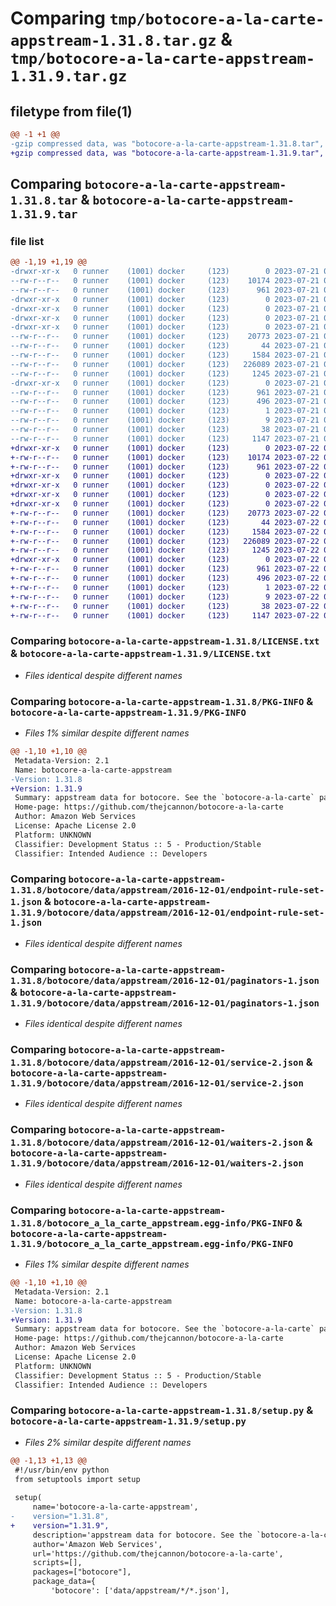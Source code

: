 # Comparing `tmp/botocore-a-la-carte-appstream-1.31.8.tar.gz` & `tmp/botocore-a-la-carte-appstream-1.31.9.tar.gz`

## filetype from file(1)

```diff
@@ -1 +1 @@
-gzip compressed data, was "botocore-a-la-carte-appstream-1.31.8.tar", last modified: Fri Jul 21 01:21:16 2023, max compression
+gzip compressed data, was "botocore-a-la-carte-appstream-1.31.9.tar", last modified: Sat Jul 22 01:20:19 2023, max compression
```

## Comparing `botocore-a-la-carte-appstream-1.31.8.tar` & `botocore-a-la-carte-appstream-1.31.9.tar`

### file list

```diff
@@ -1,19 +1,19 @@
-drwxr-xr-x   0 runner    (1001) docker     (123)        0 2023-07-21 01:21:16.366829 botocore-a-la-carte-appstream-1.31.8/
--rw-r--r--   0 runner    (1001) docker     (123)    10174 2023-07-21 01:21:16.000000 botocore-a-la-carte-appstream-1.31.8/LICENSE.txt
--rw-r--r--   0 runner    (1001) docker     (123)      961 2023-07-21 01:21:16.366829 botocore-a-la-carte-appstream-1.31.8/PKG-INFO
-drwxr-xr-x   0 runner    (1001) docker     (123)        0 2023-07-21 01:21:16.366829 botocore-a-la-carte-appstream-1.31.8/botocore/
-drwxr-xr-x   0 runner    (1001) docker     (123)        0 2023-07-21 01:21:16.366829 botocore-a-la-carte-appstream-1.31.8/botocore/data/
-drwxr-xr-x   0 runner    (1001) docker     (123)        0 2023-07-21 01:21:16.366829 botocore-a-la-carte-appstream-1.31.8/botocore/data/appstream/
-drwxr-xr-x   0 runner    (1001) docker     (123)        0 2023-07-21 01:21:16.366829 botocore-a-la-carte-appstream-1.31.8/botocore/data/appstream/2016-12-01/
--rw-r--r--   0 runner    (1001) docker     (123)    20773 2023-07-21 01:21:06.000000 botocore-a-la-carte-appstream-1.31.8/botocore/data/appstream/2016-12-01/endpoint-rule-set-1.json
--rw-r--r--   0 runner    (1001) docker     (123)       44 2023-07-21 01:21:06.000000 botocore-a-la-carte-appstream-1.31.8/botocore/data/appstream/2016-12-01/examples-1.json
--rw-r--r--   0 runner    (1001) docker     (123)     1584 2023-07-21 01:21:06.000000 botocore-a-la-carte-appstream-1.31.8/botocore/data/appstream/2016-12-01/paginators-1.json
--rw-r--r--   0 runner    (1001) docker     (123)   226089 2023-07-21 01:21:06.000000 botocore-a-la-carte-appstream-1.31.8/botocore/data/appstream/2016-12-01/service-2.json
--rw-r--r--   0 runner    (1001) docker     (123)     1245 2023-07-21 01:21:06.000000 botocore-a-la-carte-appstream-1.31.8/botocore/data/appstream/2016-12-01/waiters-2.json
-drwxr-xr-x   0 runner    (1001) docker     (123)        0 2023-07-21 01:21:16.366829 botocore-a-la-carte-appstream-1.31.8/botocore_a_la_carte_appstream.egg-info/
--rw-r--r--   0 runner    (1001) docker     (123)      961 2023-07-21 01:21:16.000000 botocore-a-la-carte-appstream-1.31.8/botocore_a_la_carte_appstream.egg-info/PKG-INFO
--rw-r--r--   0 runner    (1001) docker     (123)      496 2023-07-21 01:21:16.000000 botocore-a-la-carte-appstream-1.31.8/botocore_a_la_carte_appstream.egg-info/SOURCES.txt
--rw-r--r--   0 runner    (1001) docker     (123)        1 2023-07-21 01:21:16.000000 botocore-a-la-carte-appstream-1.31.8/botocore_a_la_carte_appstream.egg-info/dependency_links.txt
--rw-r--r--   0 runner    (1001) docker     (123)        9 2023-07-21 01:21:16.000000 botocore-a-la-carte-appstream-1.31.8/botocore_a_la_carte_appstream.egg-info/top_level.txt
--rw-r--r--   0 runner    (1001) docker     (123)       38 2023-07-21 01:21:16.366829 botocore-a-la-carte-appstream-1.31.8/setup.cfg
--rw-r--r--   0 runner    (1001) docker     (123)     1147 2023-07-21 01:21:16.000000 botocore-a-la-carte-appstream-1.31.8/setup.py
+drwxr-xr-x   0 runner    (1001) docker     (123)        0 2023-07-22 01:20:19.412822 botocore-a-la-carte-appstream-1.31.9/
+-rw-r--r--   0 runner    (1001) docker     (123)    10174 2023-07-22 01:20:19.000000 botocore-a-la-carte-appstream-1.31.9/LICENSE.txt
+-rw-r--r--   0 runner    (1001) docker     (123)      961 2023-07-22 01:20:19.412822 botocore-a-la-carte-appstream-1.31.9/PKG-INFO
+drwxr-xr-x   0 runner    (1001) docker     (123)        0 2023-07-22 01:20:19.408822 botocore-a-la-carte-appstream-1.31.9/botocore/
+drwxr-xr-x   0 runner    (1001) docker     (123)        0 2023-07-22 01:20:19.408822 botocore-a-la-carte-appstream-1.31.9/botocore/data/
+drwxr-xr-x   0 runner    (1001) docker     (123)        0 2023-07-22 01:20:19.408822 botocore-a-la-carte-appstream-1.31.9/botocore/data/appstream/
+drwxr-xr-x   0 runner    (1001) docker     (123)        0 2023-07-22 01:20:19.412822 botocore-a-la-carte-appstream-1.31.9/botocore/data/appstream/2016-12-01/
+-rw-r--r--   0 runner    (1001) docker     (123)    20773 2023-07-22 01:20:09.000000 botocore-a-la-carte-appstream-1.31.9/botocore/data/appstream/2016-12-01/endpoint-rule-set-1.json
+-rw-r--r--   0 runner    (1001) docker     (123)       44 2023-07-22 01:20:09.000000 botocore-a-la-carte-appstream-1.31.9/botocore/data/appstream/2016-12-01/examples-1.json
+-rw-r--r--   0 runner    (1001) docker     (123)     1584 2023-07-22 01:20:09.000000 botocore-a-la-carte-appstream-1.31.9/botocore/data/appstream/2016-12-01/paginators-1.json
+-rw-r--r--   0 runner    (1001) docker     (123)   226089 2023-07-22 01:20:09.000000 botocore-a-la-carte-appstream-1.31.9/botocore/data/appstream/2016-12-01/service-2.json
+-rw-r--r--   0 runner    (1001) docker     (123)     1245 2023-07-22 01:20:09.000000 botocore-a-la-carte-appstream-1.31.9/botocore/data/appstream/2016-12-01/waiters-2.json
+drwxr-xr-x   0 runner    (1001) docker     (123)        0 2023-07-22 01:20:19.412822 botocore-a-la-carte-appstream-1.31.9/botocore_a_la_carte_appstream.egg-info/
+-rw-r--r--   0 runner    (1001) docker     (123)      961 2023-07-22 01:20:19.000000 botocore-a-la-carte-appstream-1.31.9/botocore_a_la_carte_appstream.egg-info/PKG-INFO
+-rw-r--r--   0 runner    (1001) docker     (123)      496 2023-07-22 01:20:19.000000 botocore-a-la-carte-appstream-1.31.9/botocore_a_la_carte_appstream.egg-info/SOURCES.txt
+-rw-r--r--   0 runner    (1001) docker     (123)        1 2023-07-22 01:20:19.000000 botocore-a-la-carte-appstream-1.31.9/botocore_a_la_carte_appstream.egg-info/dependency_links.txt
+-rw-r--r--   0 runner    (1001) docker     (123)        9 2023-07-22 01:20:19.000000 botocore-a-la-carte-appstream-1.31.9/botocore_a_la_carte_appstream.egg-info/top_level.txt
+-rw-r--r--   0 runner    (1001) docker     (123)       38 2023-07-22 01:20:19.412822 botocore-a-la-carte-appstream-1.31.9/setup.cfg
+-rw-r--r--   0 runner    (1001) docker     (123)     1147 2023-07-22 01:20:19.000000 botocore-a-la-carte-appstream-1.31.9/setup.py
```

### Comparing `botocore-a-la-carte-appstream-1.31.8/LICENSE.txt` & `botocore-a-la-carte-appstream-1.31.9/LICENSE.txt`

 * *Files identical despite different names*

### Comparing `botocore-a-la-carte-appstream-1.31.8/PKG-INFO` & `botocore-a-la-carte-appstream-1.31.9/PKG-INFO`

 * *Files 1% similar despite different names*

```diff
@@ -1,10 +1,10 @@
 Metadata-Version: 2.1
 Name: botocore-a-la-carte-appstream
-Version: 1.31.8
+Version: 1.31.9
 Summary: appstream data for botocore. See the `botocore-a-la-carte` package for more info.
 Home-page: https://github.com/thejcannon/botocore-a-la-carte
 Author: Amazon Web Services
 License: Apache License 2.0
 Platform: UNKNOWN
 Classifier: Development Status :: 5 - Production/Stable
 Classifier: Intended Audience :: Developers
```

### Comparing `botocore-a-la-carte-appstream-1.31.8/botocore/data/appstream/2016-12-01/endpoint-rule-set-1.json` & `botocore-a-la-carte-appstream-1.31.9/botocore/data/appstream/2016-12-01/endpoint-rule-set-1.json`

 * *Files identical despite different names*

### Comparing `botocore-a-la-carte-appstream-1.31.8/botocore/data/appstream/2016-12-01/paginators-1.json` & `botocore-a-la-carte-appstream-1.31.9/botocore/data/appstream/2016-12-01/paginators-1.json`

 * *Files identical despite different names*

### Comparing `botocore-a-la-carte-appstream-1.31.8/botocore/data/appstream/2016-12-01/service-2.json` & `botocore-a-la-carte-appstream-1.31.9/botocore/data/appstream/2016-12-01/service-2.json`

 * *Files identical despite different names*

### Comparing `botocore-a-la-carte-appstream-1.31.8/botocore/data/appstream/2016-12-01/waiters-2.json` & `botocore-a-la-carte-appstream-1.31.9/botocore/data/appstream/2016-12-01/waiters-2.json`

 * *Files identical despite different names*

### Comparing `botocore-a-la-carte-appstream-1.31.8/botocore_a_la_carte_appstream.egg-info/PKG-INFO` & `botocore-a-la-carte-appstream-1.31.9/botocore_a_la_carte_appstream.egg-info/PKG-INFO`

 * *Files 1% similar despite different names*

```diff
@@ -1,10 +1,10 @@
 Metadata-Version: 2.1
 Name: botocore-a-la-carte-appstream
-Version: 1.31.8
+Version: 1.31.9
 Summary: appstream data for botocore. See the `botocore-a-la-carte` package for more info.
 Home-page: https://github.com/thejcannon/botocore-a-la-carte
 Author: Amazon Web Services
 License: Apache License 2.0
 Platform: UNKNOWN
 Classifier: Development Status :: 5 - Production/Stable
 Classifier: Intended Audience :: Developers
```

### Comparing `botocore-a-la-carte-appstream-1.31.8/setup.py` & `botocore-a-la-carte-appstream-1.31.9/setup.py`

 * *Files 2% similar despite different names*

```diff
@@ -1,13 +1,13 @@
 #!/usr/bin/env python
 from setuptools import setup
 
 setup(
     name='botocore-a-la-carte-appstream',
-    version="1.31.8",
+    version="1.31.9",
     description='appstream data for botocore. See the `botocore-a-la-carte` package for more info.',
     author='Amazon Web Services',
     url='https://github.com/thejcannon/botocore-a-la-carte',
     scripts=[],
     packages=["botocore"],
     package_data={
         'botocore': ['data/appstream/*/*.json'],
```

